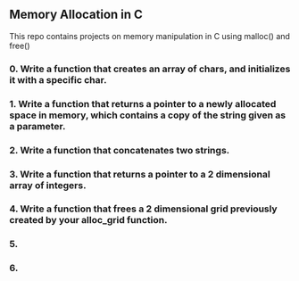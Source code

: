 ## Memory Allocation in C

This repo contains projects on memory manipulation in C using malloc() and free()

### 0. Write a function that creates an array of chars, and initializes it with a specific char.
### 1. Write a function that returns a pointer to a newly allocated space in memory, which contains a copy of the string given as a parameter.
### 2. Write a function that concatenates two strings.
### 3. Write a function that returns a pointer to a 2 dimensional array of integers.
### 4. Write a function that frees a 2 dimensional grid previously created by your alloc_grid function.
### 5.
### 6.
